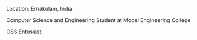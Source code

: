 Location: Ernakulam, India

Computer Science  and Engineering Student at Model Engineering College

OSS Entusiast

